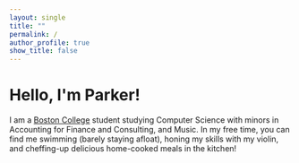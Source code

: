 ```yaml
---
layout: single
title: ""
permalink: /
author_profile: true
show_title: false
---
```


# Hello, I'm Parker!

I am a [Boston College][bc] student studying Computer Science with minors in Accounting for Finance and Consulting, and Music. In my free time, you can find me swimming (barely staying afloat), honing my skills with my violin, and cheffing-up delicious home-cooked meals in the kitchen!


<!-- add intro/bio here -->

<!-- add company/business/school hyperlinks here -->
[bc]:   https://www.bc.edu/
<!-- [company]:    "url"
[company]:    "url"
[company]:    "url" -->